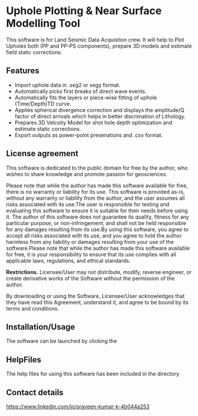 # Uphole Plotting & Near Surface Modelling Tool
This software is for Land Seismic Data Acquistion crew. It will help to Plot Upholes both (PP and PP-PS components), prepare 3D models and estimate field static corrections.

## Features

- Import uphole data in .seg2 or segy format.
- Automatically picks first breaks of direct wave events.
- Automatically fits the layers or piece-wise fitting of uphole (Time/Depth)TD curve.
- Applies spherical divergence correction and displays the amplitude/Q factor of direct arrivals which helps in better discrimation of Lithology.
- Prepares 3D Velcoity Model for shot hole depth optimization and estimate static corrections.
- Export outputs as power-point presenations and .csv format. 

## License agreement

This software is dedicated to the public domain for free by the author, who wishes to share knowledge and promote passion for geosciences.

Please note that while the author has made this software available for free, there is no warranty or liability for its use. This software is provided as-is, without any warranty or liability from the author, and the user assumes all risks associated with its use.The user is responsible for testing and evaluating this software to ensure it is suitable for their needs before using it. The author of this software does not guarantee its quality, fitness for any particular purpose, or non-infringement, and shall not be held responsible for any damages resulting from its use.By using this software, you agree to accept all risks associated with its use, and you agree to hold the author harmless from any liability or damages resulting from your use of the software.Please note that while the author has made this software available for free, it is your responsibility to ensure that its use complies with all applicable laws, regulations, and ethical standards.

**Restrictions.** Licensee/User may not distribute, modify, reverse engineer, or create derivative works of the Software without the permission of the author.

By downloading or using the Software, Licensee/User acknowledges that they have read this Agreement, understand it, and agree to be bound by its terms and conditions.

## Installation/Usage
The software can be launched by clicking the 

## HelpFiles
The help files for using this software has been included in the directory

## Contact details
https://www.linkedin.com/in/praveen-kumar-k-4b044a253
